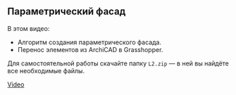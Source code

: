 ## Параметрический фасад

В этом видео:

- Алгоритм создания параметрического фасада.
- Перенос элементов из ArchiCAD в Grasshopper.

Для самостоятельной работы скачайте папку `L2.zip` — в ней вы найдёте все необходимые файлы.

[Video](https://player.softculture.cc/embed/online/ARG/ARG_3.23.06_L3-1_Parametric_Facade_Algorithm?referer=online.softculture.cc)
